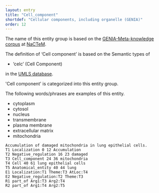 ```yaml
---
layout: entry
title: "Cell_component"
shortdef: "Cellular components, including organelle (GENIA)"
order: 12
---
```


The name of this entity group is based on the <a href="http://www.nactem.ac.uk/meta-knowledge/">GENIA-Meta-knowledge corpus</a> at <a href="http://www.nactem.ac.uk/">NaCTeM</a>.

<!--
This entity is based on 
<a href="https://www.ebi.ac.uk/ols/ontologies/cl">Cell ontology</a> 
and cellular component
(<a href="http://amigo.geneontology.org/amigo/term/GO:0005575">GO:0005575</a>) from 
<a href="http://geneontology.org/">Gene ontology</a>.
-->

The definition of ‘Cell component’ is based on the Semantic types of
-    ‘celc’ (Cell Component)

in the <a href="https://www.nlm.nih.gov/research/umls/">UMLS database</a>.

'Cell component' is categorized into this entity group.

The following words/phrases are examples of this entity.
- cytoplasm
- cytosol
- nucleus
- transmembrane
- plasma membrane
- extracellular matrix
- mitochondria

~~~ ann
Accumulation of damaged mitochondria in lung epithelial cells.
T1 Localization 0 12 Accumulation
T2 Negative_regulation 16 23 damaged
T3 Cell_component 24 36 mitochondria
T4 Cell 40 61 lung epithelial cells
T5 Anatomical_entity 40 44 lung
E1 Localization:T1 Theme:T3 AtLoc:T4
E2 Negative_regulation:T2 Theme:T3
R1 part_of Arg1:T3 Arg2:T4
R2 part_of Arg1:T4 Arg2:T5
~~~


<!-- details -->
